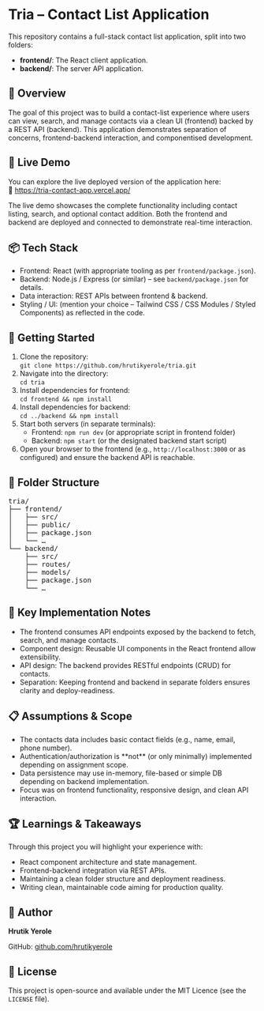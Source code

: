 <div>

<h1>Tria – Contact List Application</h1>

<p>This repository contains a full-stack contact list application, split into two folders:</p>
<ul>
  <li><strong>frontend/</strong>: The React client application.</li>
  <li><strong>backend/</strong>: The server API application.</li>
</ul>

<h2>🎯 Overview</h2>
<p>The goal of this project was to build a contact-list experience where users can view, search, and manage contacts via a clean UI (frontend) backed by a REST API (backend). This application demonstrates separation of concerns, frontend-backend interaction, and componentised development.</p>

<h2>🚀 Live Demo</h2>
<p>
You can explore the live deployed version of the application here:<br>
🔗 <a href="https://tria-y9dq.vercel.app/" target="_blank">https://tria-contact-app.vercel.app/</a>
</p>
<p>
The live demo showcases the complete functionality including contact listing, search, and optional contact addition.
Both the frontend and backend are deployed and connected to demonstrate real-time interaction.
</p>

<h2>📦 Tech Stack</h2>
<ul>
  <li>Frontend: React (with appropriate tooling as per <code>frontend/package.json</code>).</li>
  <li>Backend: Node.js / Express (or similar) – see <code>backend/package.json</code> for details.</li>
  <li>Data interaction: REST APIs between frontend & backend.</li>
  <li>Styling / UI: (mention your choice – Tailwind CSS / CSS Modules / Styled Components) as reflected in the code.</li>
</ul>

<h2>🚀 Getting Started</h2>
<ol>
  <li>Clone the repository:<br>
  <code>git clone https://github.com/hrutikyerole/tria.git</code></li>
  <li>Navigate into the directory:<br>
  <code>cd tria</code></li>
  <li>Install dependencies for frontend:<br>
  <code>cd frontend && npm install</code></li>
  <li>Install dependencies for backend:<br>
  <code>cd ../backend && npm install</code></li>
  <li>Start both servers (in separate terminals):<br>
    <ul>
      <li>Frontend: <code>npm run dev</code> (or appropriate script in frontend folder)</li>
      <li>Backend: <code>npm start</code> (or the designated backend start script)</li>
    </ul>
  </li>
  <li>Open your browser to the frontend (e.g., <code>http://localhost:3000</code> or as configured) and ensure the backend API is reachable.</li>
</ol>

<h2>📁 Folder Structure</h2>
<pre>
tria/
├── frontend/
│   ├── src/
│   ├── public/
│   ├── package.json
│   └── …
└── backend/
    ├── src/
    ├── routes/
    ├── models/
    ├── package.json
    └── …
</pre>

<h2>🧠 Key Implementation Notes</h2>
<ul>
  <li>The frontend consumes API endpoints exposed by the backend to fetch, search, and manage contacts.</li>
  <li>Component design: Reusable UI components in the React frontend allow extensibility.</li>
  <li>API design: The backend provides RESTful endpoints (CRUD) for contacts.</li>
  <li>Separation: Keeping frontend and backend in separate folders ensures clarity and deploy-readiness.</li>
</ul>

<h2>📋 Assumptions & Scope</h2>
<ul>
  <li>The contacts data includes basic contact fields (e.g., name, email, phone number).</li>
  <li>Authentication/authorization is **not** (or only minimally) implemented depending on assignment scope.</li>
  <li>Data persistence may use in-memory, file-based or simple DB depending on backend implementation.</li>
  <li>Focus was on frontend functionality, responsive design, and clean API interaction.</li>
</ul>

<h2>🏆 Learnings & Takeaways</h2>
<p>Through this project you will highlight your experience with:</p>
<ul>
  <li>React component architecture and state management.</li>
  <li>Frontend-backend integration via REST APIs.</li>
  <li>Maintaining a clean folder structure and deployment readiness.</li>
  <li>Writing clean, maintainable code aiming for production quality.</li>
</ul>

<h2>👤 Author</h2>
<p><strong>Hrutik Yerole</strong></p>
<p>GitHub: <a href="https://github.com/hrutikyerole">github.com/hrutikyerole</a></p>

<h2>📝 License</h2>
<p>This project is open-source and available under the MIT Licence (see the <code>LICENSE</code> file).</p>

</div>

